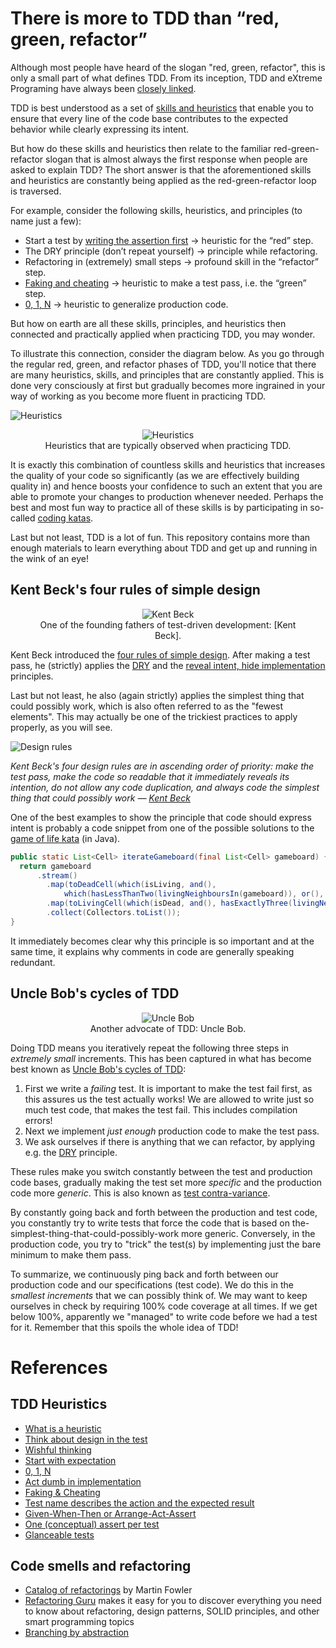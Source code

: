 # There is more to TDD than “red, green, refactor”

Although most people have heard of the slogan "red, green, refactor", 
this is only a small part of what defines TDD. From its inception, 
TDD and eXtreme Programing have always been 
[closely linked](https://www.thoughtworks.com/en-sg/insights/blog/testing/xp-tdd). 

TDD is best understood as a set of 
[skills and heuristics](https://www.qwan.eu/blog-by-tag#tag-test-driven-development) 
that enable you to ensure that every line of the code base contributes to the expected 
behavior while clearly expressing its intent.

But how do these skills and heuristics then relate to the familiar red-green-refactor 
slogan that is almost always the first response when people are asked to explain TDD? 
The short answer is that the aforementioned skills and heuristics are constantly 
being applied as the red-green-refactor loop is traversed.

For example, consider the following skills, heuristics, and principles (to name just a few):

- Start a test by [writing the assertion first](https://www.qwan.eu/2021/07/05/tdd-start-with-expectation.html) → heuristic for the “red” step.
- The DRY principle (don’t repeat yourself) → principle while refactoring.
- Refactoring in (extremely) small steps → profound skill in the “refactor” step.
- [Faking and cheating](https://www.qwan.eu/2021/07/20/tdd-faking-cheating.html) → heuristic to make a test pass, i.e. the “green” step.
- [0, 1, N](https://www.qwan.eu/2021/07/09/tdd-0-1-n.html) → heuristic to generalize production code.

But how on earth are all these skills, principles, and heuristics then connected and 
practically applied when practicing TDD, you may wonder. 

To illustrate this connection, consider the diagram below. 
As you go through the regular red, green, and refactor phases of TDD, 
you'll notice that there are many heuristics, skills, and principles 
that are constantly applied. This is done very consciously at first but 
gradually becomes more ingrained in your way of working as you become more 
fluent in practicing TDD.

![Heuristics]()
<figure style="float: center; text-align: center;">
  <img alt="Heuristics" src="https://github.com/zhendrikse/tdd/raw/master/assets/heuristics.png?raw=true"/>
  <figcaption>Heuristics that are typically observed when practicing TDD.</figcaption>
</figure>

It is exactly this combination of countless skills and heuristics that increases the 
quality of your code so significantly (as we are effectively building quality in) 
and hence boosts your confidence to such an extent that you are able to 
promote your changes to production whenever needed.
Perhaps the best and most fun way to practice all of these skills is by 
participating in so-called [coding katas](https://www.hendrikse.name/tdd/Coding-Katas).

Last but not least, TDD is a lot of fun. This repository contains more than enough
materials to learn everything about TDD and get up and running
in the wink of an eye!

## Kent Beck's four rules of simple design

<figure style="float: center; text-align: center;">
  <img alt="Kent Beck" src="https://github.com/zhendrikse/tdd/blob/master/assets/kent_beck.png?raw=true"/>
  <figcaption>One of the founding fathers of test-driven development: <a href-"https://en.wikipedia.org/wiki/Kent_Beck">[Kent Beck]</a>.
  </figcaption>
</figure>

Kent Beck introduced the [four rules of simple design](https://martinfowler.com/bliki/BeckDesignRules.html).
After making a test pass, he (strictly) applies the [DRY](https://en.wikipedia.org/wiki/Don%27t_repeat_yourself) 
and the [reveal intent, hide implementation](https://dev.to/codingunicorn/reveal-intent-hide-implementation-42lc) 
principles.

Last but not least, he also (again strictly) applies the simplest thing that could possibly work,
which is also often referred to as the "fewest elements". 
This may actually be one of the trickiest practices to apply properly, as you will see.

![Design rules](https://github.com/zhendrikse/tdd/blob/master/assets/design_rules.png?raw=true)

_Kent Beck's four design rules are in ascending order of priority: make the test pass, make the code so readable that it immediately reveals its intention, do not allow any code duplication, and always code the simplest thing that could possibly work &mdash; [Kent Beck](https://en.wikipedia.org/wiki/Kent_Beck)_

One of the best examples to show the principle that code should express intent is probably 
a code snippet from one of the possible solutions to the
[game of life kata](https://github.com/zhendrikse/tdd/blob/master/tdd-katas/game-of-life/game-of-life-java/README.md) (in Java). 

```java
public static List<Cell> iterateGameboard(final List<Cell> gameboard) {
  return gameboard
      .stream()
        .map(toDeadCell(which(isLiving, and(), 
            which(hasLessThanTwo(livingNeighboursIn(gameboard)), or(), hasMoreThanThree(livingNeighboursIn(gameboard))))))
        .map(toLivingCell(which(isDead, and(), hasExactlyThree(livingNeighboursIn(gameboard)))))
        .collect(Collectors.toList());
}
```

It immediately becomes clear why this principle is so important and 
at the same time, it explains why comments in code are 
generally speaking redundant.

## Uncle Bob's cycles of TDD

<figure style="float: center; text-align: center;">
  <img alt="Uncle Bob" src="https://github.com/zhendrikse/tdd/blob/master/assets/uncle-bob.png?raw=true"/>
  <figcaption>Another advocate of TDD: <a href-"https://en.wikipedia.org/wiki/Robert_C._Martin">Uncle Bob</a>.
  </figcaption>
</figure>

Doing TDD means you iteratively repeat the following three steps in _extremely small_ increments.
This has been captured in what has become best known as
[Uncle Bob's cycles of TDD](https://blog.cleancoder.com/uncle-bob/2014/12/17/TheCyclesOfTDD.html):

1. First we write a _failing_ test. It is important to make the test fail first, 
   as this assures us the test actually works! We are allowed to write just so much 
   test code, that makes the test fail. This includes compilation errors!
2. Next we implement _just enough_ production code to make the test pass.
3. We ask ourselves if there is anything that we can refactor, 
   by applying e.g. the [DRY](https://en.wikipedia.org/wiki/Don%27t_repeat_yourself) principle.

These rules make you switch constantly between the test and production 
code bases, gradually making the test set more _specific_ and the 
production code more _generic_. This is also known as 
[test contra-variance](https://blog.cleancoder.com/uncle-bob/2017/10/03/TestContravariance.html).

By constantly going back and forth between the production and test code, 
you constantly try to write tests that force the code that is based
on the-simplest-thing-that-could-possibly-work more generic. 
Conversely, in the production code, you try to "trick" the test(s)
by implementing just the bare minimum to make them pass.

To summarize, we continuously ping back and forth between our production code 
and our specifications (test code). We do this in the _smallest increments_ 
that we can possibly think of. We may want to keep ourselves in check by requiring 100% 
code coverage at all times. If we get below 100%, apparently we "managed" to write code 
before we had a test for it. Remember that this spoils the whole idea of TDD!

# References

## TDD Heuristics
- [What is a heuristic](https://www.qwan.eu/2021/10/13/what-is-a-heuristic.html) 
- [Think about design in the test](https://www.qwan.eu/2021/06/28/tdd-think-about-design-in-test.html)
- [Wishful thinking](https://www.qwan.eu/2021/07/01/tdd-wishful-thinking.html)
- [Start with expectation](https://www.qwan.eu/2021/07/05/tdd-start-with-expectation.html)
- [0, 1, N](https://www.qwan.eu/2021/07/09/tdd-0-1-n.html)
- [Act dumb in implementation](https://www.qwan.eu/2021/07/12/tdd-act-dumb-in-implementation.html)
- [Faking & Cheating](https://www.qwan.eu/2021/07/20/tdd-faking-cheating.html)
- [Test name describes the action and the expected result](https://www.qwan.eu/2021/07/27/tdd-naming-tests.html)
- [Given-When-Then or Arrange-Act-Assert](https://www.qwan.eu/2021/09/02/tdd-given-when-then.html)
- [One (conceptual) assert per test](https://www.qwan.eu/2021/08/27/tdd-one-assert-per-test.html)
- [Glanceable tests](https://www.qwan.eu/2021/09/27/tdd-glanceable-tests.html)

## Code smells and refactoring
- [Catalog of refactorings](https://refactoring.com/catalog/) by Martin Fowler
- [Refactoring Guru](https://refactoring.guru/) makes it easy for you to discover everything you need to know about refactoring, design patterns, SOLID principles, and other smart programming topics
- [Branching by abstraction](https://www.martinfowler.com/bliki/BranchByAbstraction.html)
